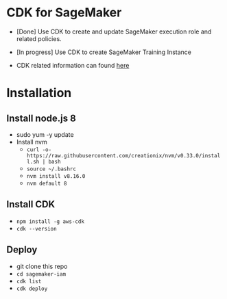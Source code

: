 # CDK for SageMaker

- [Done] Use CDK to create and update SageMaker execution role and related policies.
- [In progress] Use CDK to create SageMaker Training Instance

- CDK related information can found [here](https://docs.aws.amazon.com/cdk/api/latest/)

# Installation

## Install node.js 8
- sudo yum -y update
- Install nvm
    - `curl -o- https://raw.githubusercontent.com/creationix/nvm/v0.33.0/install.sh | bash`
    - `source ~/.bashrc`
    - `nvm install v8.16.0`
    - `nvm default 8`

## Install CDK
- `npm install -g aws-cdk`
- `cdk --version`

## Deploy
- git clone this repo
- `cd sagemaker-iam`
- `cdk list`
- `cdk deploy`
